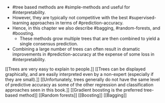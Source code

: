
* #tree based methods are #simple-methods and useful for #interpretability.
* However, they are typically not competitive with the best #supervised-learning approaches in terms of #prediction-accuracy.
* Hence, in this chapter we also describe #bagging, #random-forests, and #boosting.
    * These methods grow multiple trees that are then combined to yield a single consensus prediction.
* Combining a large number of trees can often result in dramatic improvements in #prediction-accuracy at the expense of some loss in #interpretability.

[[Trees are very easy to explain to people.]]
[[Trees can be displayed graphically, and are easily interpreted even by a non-expert (especially if they are small).]]
[[Unfortunately, trees generally do not have the same level of predictive accuracy as some of the other regression and classification approaches seen in this book.]]
[[Gradient boosting is the preferred tree-based method]]
[[Random forests]] [[Boosting]] [[Bagging]]
